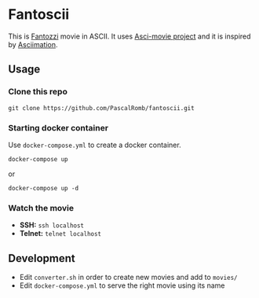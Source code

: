 # Fantoscii
This is [Fantozzi](https://it.wikipedia.org/wiki/Fantozzi_(film)) movie in ASCII.
It uses [Asci-movie project](https://github.com/gabe565/ascii-movie) and it is inspired by [Asciimation](https://asciimation.co.nz/).


## Usage
### Clone this repo

```shell
git clone https://github.com/PascalRomb/fantoscii.git
```
### Starting docker container
Use `docker-compose.yml` to create a docker container.
```shell
docker-compose up
```
or 
```shell
docker-compose up -d
```

### Watch the movie
- **SSH:** `ssh localhost`
- **Telnet:** `telnet localhost`


## Development
* Edit `converter.sh` in order to create new movies and add to `movies/`
* Edit `docker-compose.yml` to serve the right movie using its name 